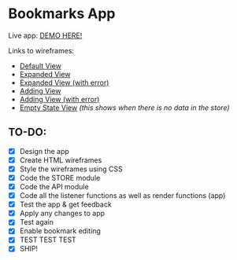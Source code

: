 # Bookmarks App
Live app: [DEMO HERE!](https://thinkful-ei-macaw.github.io/malcolmkiano-bookmarks-app/)

Links to wireframes:
- [Default View](https://thinkful-ei-macaw.github.io/malcolmkiano-bookmarks-app/wireframes/default.html)
- [Expanded View](https://thinkful-ei-macaw.github.io/malcolmkiano-bookmarks-app//wireframes/expanded.html)
- [Expanded View (with error)](https://thinkful-ei-macaw.github.io/malcolmkiano-bookmarks-app//wireframes/expanded-error.html)
- [Adding View](https://thinkful-ei-macaw.github.io/malcolmkiano-bookmarks-app//wireframes/adding.html)
- [Adding View (with error)](https://thinkful-ei-macaw.github.io/malcolmkiano-bookmarks-app//wireframes/adding-error.html)
- [Empty State View](https://thinkful-ei-macaw.github.io/malcolmkiano-bookmarks-app//wireframes/empty-state.html) _(this shows when there is no data in the store)_

## TO-DO:
- [x] Design the app
- [x] Create HTML wireframes
- [x] Style the wireframes using CSS
- [x] Code the STORE module
- [x] Code the API module
- [x] Code all the listener functions as well as render functions (app)
- [x] Test the app & get feedback
- [x] Apply any changes to app
- [x] Test again
- [x] Enable bookmark editing
- [x] TEST TEST TEST
- [x] SHIP!
